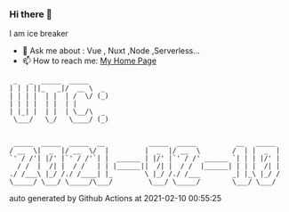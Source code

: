 ### Hi there 👋

I am ice breaker

- 💬 Ask me about : Vue , Nuxt ,Node ,Serverless...
- 📫 How to reach me: [My Home Page](https://icebreaker.top/)

```
 _   _  _____  _____     
| | | ||_   _|/  __ \  _ 
| | | |  | |  | /  \/ (_)
| | | |  | |  | |        
| |_| |  | |  | \__/\  _ 
 \___/   \_/   \____/ (_)
                         
                         
 _____  _____  _____  __           _____  _____          __   _____ 
/ __  \|  _  |/ __  \/  |         |  _  |/ __  \        /  | |  _  |
`' / /'| |/' |`' / /'`| |  ______ | |/' |`' / /' ______ `| | | |/' |
  / /  |  /| |  / /   | | |______||  /| |  / /  |______| | | |  /| |
./ /___\ |_/ /./ /____| |_        \ |_/ /./ /___        _| |_\ |_/ /
\_____/ \___/ \_____/\___/         \___/ \_____/        \___/ \___/
```

auto generated by Github Actions at 2021-02-10 00:55:25
